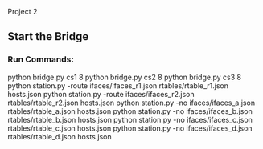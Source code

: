 Project 2
## Start the Bridge

### Run Commands:
python bridge.py cs1 8
python bridge.py cs2 8
python bridge.py cs3 8
python station.py -route ifaces/ifaces_r1.json rtables/rtable_r1.json hosts.json
python station.py -route ifaces/ifaces_r2.json rtables/rtable_r2.json hosts.json
python station.py -no ifaces/ifaces_a.json rtables/rtable_a.json hosts.json
python station.py -no ifaces/ifaces_b.json rtables/rtable_b.json hosts.json
python station.py -no ifaces/ifaces_c.json rtables/rtable_c.json hosts.json
python station.py -no ifaces/ifaces_d.json rtables/rtable_d.json hosts.json